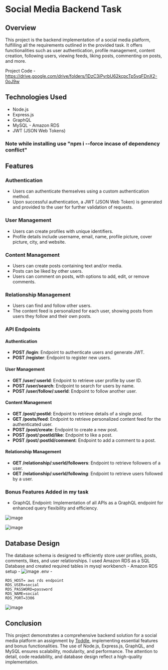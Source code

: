# Social Media Backend Task

## Overview

This project is the backend implementation of a social media platform, fulfilling all the requirements outlined in the provided task. It offers functionalities such as user authentication, profile management, content creation, following users, viewing feeds, liking posts, commenting on posts, and more.

Project Code - https://drive.google.com/drive/folders/1DzC3iPyrbU62kcpcTp5vqFDnX2-0oJ9w

## Technologies Used

- Node.js
- Express.js
- GraphQL
- MySQL - Amazon RDS
- JWT (JSON Web Tokens)

### Note while installing use "npm i --force incase of dependency conflict"
## Features

### Authentication

- Users can authenticate themselves using a custom authentication method.
- Upon successful authentication, a JWT (JSON Web Token) is generated and provided to the user for further validation of requests.

### User Management

- Users can create profiles with unique identifiers.
- Profile details include username, email, name, profile picture, cover picture, city, and website.

### Content Management

- Users can create posts containing text and/or media.
- Posts can be liked by other users.
- Users can comment on posts, with options to add, edit, or remove comments.

### Relationship Management

- Users can find and follow other users.
- The content feed is personalized for each user, showing posts from users they follow and their own posts.

### API Endpoints

#### Authentication

- **POST /login**: Endpoint to authenticate users and generate JWT.
- **POST /register**: Endpoint to register new users.

#### User Management

- **GET /user/:userId**: Endpoint to retrieve user profile by user ID.
- **POST /user/search**: Endpoint to search for users by name.
- **POST /user/follow/:userId**: Endpoint to follow another user.

#### Content Management

- **GET /post/:postId**: Endpoint to retrieve details of a single post.
- **GET /posts/feed**: Endpoint to retrieve personalized content feed for the authenticated user.
- **POST /post/create**: Endpoint to create a new post.
- **POST /post/:postId/like**: Endpoint to like a post.
- **POST /post/:postId/comment**: Endpoint to add a comment to a post.

#### Relationship Management

- **GET /relationship/:userId/followers**: Endpoint to retrieve followers of a user.
- **GET /relationship/:userId/following**: Endpoint to retrieve users followed by a user.

### Bonus Features Added in my task

- GraphQL Endpoint: Implementation of all APIs as a GraphQL endpoint for enhanced query flexibility and efficiency.

![image](https://github.com/aadarsh-nagrath/assignment/assets/92307537/7e78c8f7-afd9-435a-a8da-f758281b583b)

![image](https://github.com/aadarsh-nagrath/assignment/assets/92307537/419f0bd7-822a-4a31-811b-0f34c145f285)

## Database Design

The database schema is designed to efficiently store user profiles, posts, comments, likes, and user relationships. I used Amazon RDS as a SQL Database  and created required tables in mysql workbench - 
Amazon RDS setup - 
![image](https://github.com/aadarsh-nagrath/assignment/assets/92307537/be0e7863-4a29-4faa-9ff7-87470cd7302e)
.env - 
```
RDS_HOST= aws rds endpoint
RDS_USER=social
RDS_PASSWORD=password
RDS_NAME=social
RDS_PORT=3306
```
![image](https://github.com/aadarsh-nagrath/assignment/assets/92307537/539dc075-a54e-4dc5-9c11-324652e38a73)


## Conclusion

This project demonstrates a comprehensive backend solution for a social media platform an assignment by [Toddle](https://github.com/toddle-edu), implementing essential features and bonus functionalities. The use of Node.js, Express.js, GraphQL, and MySQL ensures scalability, modularity, and performance. The attention to detail, code readability, and database design reflect a high-quality implementation.
